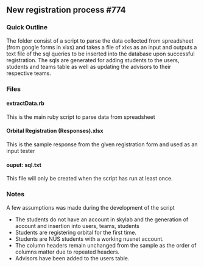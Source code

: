 ## New registration process #774

### Quick Outline
The folder consist of a script to parse the data collected from spreadsheet (from google forms in xlxs) and takes a file of xlxs as an input and outputs a text file of the sql queries to be inserted into the database upon successful registration. The sqls are generated for adding students to the users, students and teams table as well as updating the advisors to their respective teams.

### Files
#### extractData.rb
This is the main ruby script to parse data from spreadsheet

#### Orbital Registration (Responses).xlsx
This is the sample response from the given registration form and used as an input tester

#### ouput: sql.txt
This file will only be created when the script has run at least once.

### Notes
A few assumptions was made during the development of the script
* The students do not have an account in skylab and the generation of account and insertion into users, teams, students
* Students are registering orbital for the first time.
* Students are NUS students with a working nusnet account.
* The column headers remain unchanged from the sample as the order of columns matter due to repeated headers.
* Advisors have been added to the users table.

